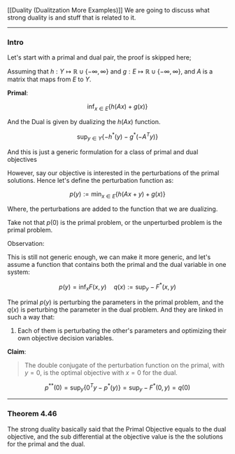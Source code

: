 [[Duality (Dualitzation More Examples)]]
We are going to discuss what strong duality is and stuff that is related to it. 

---
### **Intro**

Let's start with a primal and dual pair, the proof is skipped here;

Assuming that $h: Y \mapsto \mathbb{R}\cup \{-\infty, \infty\}$ and $g: E\mapsto \mathbb{R}\cup \{-\infty, \infty\}$, and $A$ is a matrix that maps from $E$ to $Y$. 

**Primal**: 

$$
\inf_{x\in E} \left\lbrace
    h(Ax) + g(x)
\right\rbrace
$$

And the Dual is given by dualizing the $h(Ax)$ function. 

$$
\sup_{y\in Y} \left\lbrace
    -h^*(y) - g^*(-A^Ty)
\right\rbrace
$$

And this is just a generic formulation for a class of primal and dual objectives 

However, say our objective is interested in the perturbations of the primal solutions. Hence let's define the perturbation function as: 

$$
p(y) := \min_{x\in E} \left\lbrace
    h(Ax + y) + g(x)
\right\rbrace
$$

Where, the perturbations are added to the function that we are dualizing. 

Take not that $p(0)$ is the primal problem, or the unperturbed problem is the primal problem. 

Observation: 

This is still not generic enough, we can make it more generic, and let's assume a function that contains both the primal and the dual variable in one system: 

$$
p(y) = \inf_ x F(x, y) \quad q(x):= \sup_y - F^*(x, y)
$$

The primal $p(y)$ is perturbing the parameters in the primal problem, and the $q(x)$ is perturbing the parameter in the dual problem. And they are linked in such a way that: 
1. Each of them is perturbating the other's parameters and optimizing their own objective decision variables. 

**Claim**: 

> The double conjugate of the perturbation function on the primal, with $y = 0$, is the optimal objective with $x = 0$ for the dual. 

$$
p^{**}(0) = \sup_y \left\lbrace
    0^Ty - p^*(y)
\right\rbrace = \sup_y - F^*(0, y) = q(0)
$$

---
### **Theorem 4.46**

The strong duality basically said that the Primal Objective equals to the dual objective, and the sub differential at the objective value is the the solutions for the primal and the dual. 


